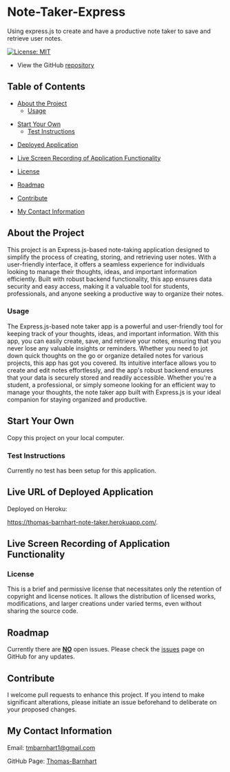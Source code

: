 # Note-Taker-Express

Using express.js to create and have a productive note taker to save and retrieve user notes.

[![License: MIT](https://img.shields.io/badge/License-MIT-yellow.svg)](https://opensource.org/licenses/MIT)

- View the GitHub [repository](https://github.com/Thomas-Barnhart/Note-Taker-Express)

## Table of Contents

- [About the Project](https://github.com/Thomas-Barnhart/Note-Taker-Express#about-the-project)
  - [Usage](https://github.com/Thomas-Barnhart/Note-Taker-Express#usage)

* [Start Your Own](https://github.com/Thomas-Barnhart/Note-Taker-Express#start-your-own)
  - [Test Instructions](https://github.com/Thomas-Barnhart/Note-Taker-Express#test-instructions)

- [Deployed Application](https://github.com/Thomas-Barnhart/Note-Taker-Express#Live-URL-of-Deployed-Application)
- [Live Screen Recording of Application Functionality](https://github.com/Thomas-Barnhart/Note-Taker-Express#Live-Screen-Recording-of-Application-Functionality)

- [License](https://github.com/Thomas-Barnhart/Note-Taker-Express#license)
- [Roadmap](https://github.com/Thomas-Barnhart/Note-Taker-Express#roadmap)
- [Contribute](https://github.com/Thomas-Barnhart/Note-Taker-Express#contribute)
- [My Contact Information](https://github.com/Thomas-Barnhart/Note-Taker-Express#my-contact-information)

## About the Project

This project is an Express.js-based note-taking application designed to simplify the process of creating, storing, and retrieving user notes. With a user-friendly interface, it offers a seamless experience for individuals looking to manage their thoughts, ideas, and important information efficiently. Built with robust backend functionality, this app ensures data security and easy access, making it a valuable tool for students, professionals, and anyone seeking a productive way to organize their notes.

### Usage

The Express.js-based note taker app is a powerful and user-friendly tool for keeping track of your thoughts, ideas, and important information. With this app, you can easily create, save, and retrieve your notes, ensuring that you never lose any valuable insights or reminders. Whether you need to jot down quick thoughts on the go or organize detailed notes for various projects, this app has got you covered. Its intuitive interface allows you to create and edit notes effortlessly, and the app's robust backend ensures that your data is securely stored and readily accessible. Whether you're a student, a professional, or simply someone looking for an efficient way to manage your thoughts, the note taker app built with Express.js is your ideal companion for staying organized and productive.

## Start Your Own

Copy this project on your local computer.

### Test Instructions

Currently no test has been setup for this application.

## Live URL of Deployed Application

Deployed on Heroku:

https://thomas-barnhart-note-taker.herokuapp.com/. 

## Live Screen Recording of Application Functionality



### License

This is a brief and permissive license that necessitates only the retention of copyright and license notices. It allows the distribution of licensed works, modifications, and larger creations under varied terms, even without sharing the source code.

## Roadmap

Currently there are <u><b>NO</b></u> open issues. Please check the [issues](https://github.com/Thomas-Barnhart/Note-Taker-Express/issues) page on GitHub for any updates.

## Contribute

I welcome pull requests to enhance this project. If you intend to make significant alterations, please initiate an issue beforehand to deliberate on your proposed changes.

## My Contact Information

Email: tmbarnhart1@gmail.com

GitHub Page: [Thomas-Barnhart](https://github.com/Thomas-Barnhart)
